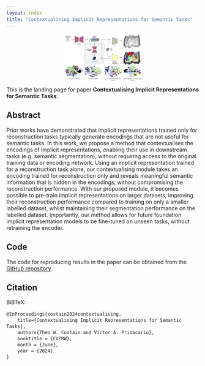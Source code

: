 ```yaml
---
layout: index
title: "Contextualising Implicit Representations for Semantic Tasks"
---
```


<img src="images/teaser.png" alt="Teaser image" width="40%" style="display: block;margin-left: auto;margin-right: auto;">

This is the landing page for paper **Contextualising Implicit Representations for Semantic Tasks**.

## Abstract
Prior works have demonstrated that implicit representations trained only for reconstruction tasks typically generate encodings that are not useful for semantic tasks.
In this work, we propose a method that contextualises the encodings of implicit representations, enabling their use in downstream tasks (e.g. semantic segmentation), without requiring access to the original training data or encoding network.
Using an implicit representation trained for a reconstruction task alone, our contextualising module takes an encoding trained for reconstruction only and reveals meaningful semantic information that is hidden in the encodings, without compromising the reconstruction performance.
With our proposed module, it becomes possible to pre-train implicit representations on larger datasets, improving their reconstruction performance compared to training on only a smaller labelled dataset, whilst maintaining their segmentation performance on the labelled dataset.
Importantly, our method allows for future foundation implicit representation models to be fine-tuned on unseen tasks, without retraining the encoder.


## Code

The code for reproducing results in the paper can be obtained from the [GitHub repository](https://github.com/ActiveVisionLab/IRContext).

## Citation

BiBTeX:

```
@InProceedings{costain2024contextualising,
    title={Contextualising Implicit Representations for Semantic Tasks},
    author={Theo W. Costain and Victor A. Prisacariu},
    booktitle = {CVPRW},
    month = {June},
    year = {2024}
}
```